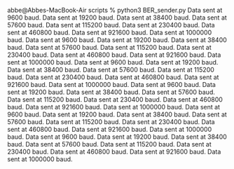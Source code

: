 abbe@Abbes-MacBook-Air scripts % python3 BER_sender.py 
Data sent at 9600 baud.
Data sent at 19200 baud.
Data sent at 38400 baud.
Data sent at 57600 baud.
Data sent at 115200 baud.
Data sent at 230400 baud.
Data sent at 460800 baud.
Data sent at 921600 baud.
Data sent at 1000000 baud.
Data sent at 9600 baud.
Data sent at 19200 baud.
Data sent at 38400 baud.
Data sent at 57600 baud.
Data sent at 115200 baud.
Data sent at 230400 baud.
Data sent at 460800 baud.
Data sent at 921600 baud.
Data sent at 1000000 baud.
Data sent at 9600 baud.
Data sent at 19200 baud.
Data sent at 38400 baud.
Data sent at 57600 baud.
Data sent at 115200 baud.
Data sent at 230400 baud.
Data sent at 460800 baud.
Data sent at 921600 baud.
Data sent at 1000000 baud.
Data sent at 9600 baud.
Data sent at 19200 baud.
Data sent at 38400 baud.
Data sent at 57600 baud.
Data sent at 115200 baud.
Data sent at 230400 baud.
Data sent at 460800 baud.
Data sent at 921600 baud.
Data sent at 1000000 baud.
Data sent at 9600 baud.
Data sent at 19200 baud.
Data sent at 38400 baud.
Data sent at 57600 baud.
Data sent at 115200 baud.
Data sent at 230400 baud.
Data sent at 460800 baud.
Data sent at 921600 baud.
Data sent at 1000000 baud.
Data sent at 9600 baud.
Data sent at 19200 baud.
Data sent at 38400 baud.
Data sent at 57600 baud.
Data sent at 115200 baud.
Data sent at 230400 baud.
Data sent at 460800 baud.
Data sent at 921600 baud.
Data sent at 1000000 baud.
